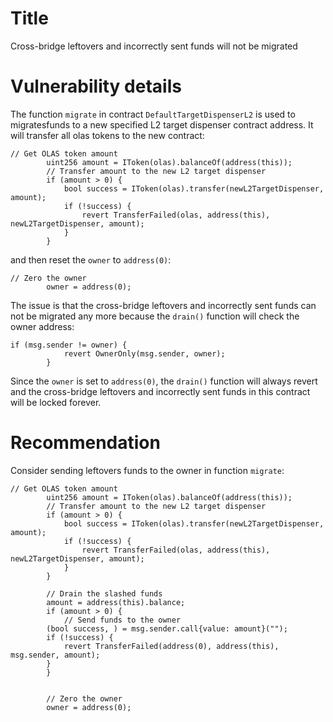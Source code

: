 # Title
Cross-bridge leftovers and incorrectly sent funds will not be migrated

# Vulnerability details
The function `migrate` in contract `DefaultTargetDispenserL2` is used to migratesfunds to a new specified L2 target dispenser contract address. It will transfer all olas tokens to the new contract:
```solidity
// Get OLAS token amount
        uint256 amount = IToken(olas).balanceOf(address(this));
        // Transfer amount to the new L2 target dispenser
        if (amount > 0) {
            bool success = IToken(olas).transfer(newL2TargetDispenser, amount);
            if (!success) {
                revert TransferFailed(olas, address(this), newL2TargetDispenser, amount);
            }
        }
```
and then reset the `owner` to `address(0)`:
```solidity
// Zero the owner
        owner = address(0);
```
The issue is that the cross-bridge leftovers and incorrectly sent funds can not be migrated any more because the `drain()` function will check the owner address:
```solidity
if (msg.sender != owner) {
            revert OwnerOnly(msg.sender, owner);
        }
```
Since the `owner` is set to `address(0)`, the `drain()` function will always revert and the cross-bridge leftovers and incorrectly sent funds in this contract will be locked forever.

# Recommendation
Consider sending  leftovers funds to the owner in function `migrate`:
```solidity
// Get OLAS token amount
        uint256 amount = IToken(olas).balanceOf(address(this));
        // Transfer amount to the new L2 target dispenser
        if (amount > 0) {
            bool success = IToken(olas).transfer(newL2TargetDispenser, amount);
            if (!success) {
                revert TransferFailed(olas, address(this), newL2TargetDispenser, amount);
            }
        }

        // Drain the slashed funds
        amount = address(this).balance;
        if (amount > 0) {
            // Send funds to the owner
        (bool success, ) = msg.sender.call{value: amount}("");
        if (!success) {
            revert TransferFailed(address(0), address(this), msg.sender, amount);
        }
        }

       
        // Zero the owner
        owner = address(0);
```